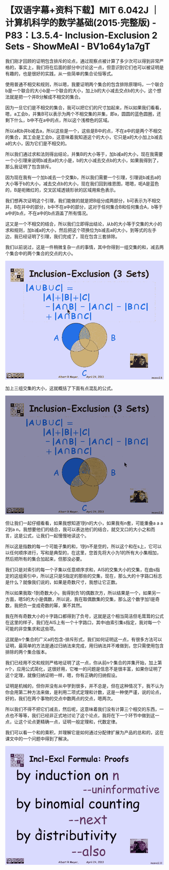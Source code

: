 # 【双语字幕+资料下载】MIT 6.042J ｜ 计算机科学的数学基础(2015·完整版) - P83：L3.5.4- Inclusion-Exclusion 2 Sets - ShowMeAI - BV1o64y1a7gT

我们刚才回顾的证明包含排斥的论点，通过观察点被计算了多少次可以得到非常严格的，事实上，我们将在后面的部分中讨论这一点，但意识到它们也可以被证明是有趣的，也是很好的实践，从一些简单的集合论恒等式。

使用普通不相交和规则，所以嗯，我要证明两个集合的包含排除原理吗，一个联合b是一个联合的大小b是一个联合的大小，加上b的大小减去交点b的大小，这个想法就是把一个并B分解成不相交的集合。

因为一旦它们是不相交的集合，我可以把它们的尺寸加起来，所以如果我们看看，嗯，a工会b，并集B可以表示为两个不相交集的并集，即a，圆圆的蓝色圆圈，还剩下什么，b中不在a中的点，所以这个浅橙色的区域。

所以a和b并b减去a，所以这些是一个，这些是B中的点，不在a中的是两个不相交的集合，其工会是工会b，这意味着我知道这个的大小，它只是a的大小加上b减去a的大小，因为它们是不相交的。

所以我们通过求和法则得出结论，并集B的大小等于，加b减a的大小，现在我需要一个小引理来说明b减去a的大小是，b的大小减去交点b的大小，如果我得到了，那么我证明了包含排斥。

因为现在我有一个加b减去一个交集b，所以我们需要一个引理，引理说b减去a的大小等于b的大小，减去交点b的大小，现在我们回到维恩图，嗯嗯，呃A是蓝色的，B是呃微红的，交叉区域透镜形状的区域用紫色表示。

我们想再次证明这个引理，我们能做的就是把B组分成两部分，b可表示为不相交并，B在并中的部分，b中不在a中的部分，这对于任何集合B和任何集合A，b等于a中的b点，不在a中的b点涵盖了所有情况。

这又是一个不相交的结合，所以我们立即得出结论，从b的大小等于交集的大小的求和规则，加b减a的大小，然后把这个项换位为b减去a的大小，到等式的左手边，我已经证明了引理，我们完成了，现在包含三套排除。

我们以前说过，这是一件稍微复杂一点的事情，其中你得到一组交集的和，减去两个集合中的两个集合的交点的大小。



![](img/b0eb71bc23d8cc6028a9117bdba25875_1.png)

加上三组交集的大小，这就概括了下面有点混乱的公式。

![](img/b0eb71bc23d8cc6028a9117bdba25875_3.png)

但让我们一起仔细看看，如果我想知道1到n的大小，如果我有n套，可能重叠a a a 2到a n，我想要他们的结合，我可以表达他们的结合，就交叉口的大小之和而言，这是公式，让我们一起慢慢地读这个。

所以这是指数的每一个可能子集的和，1到n不是空的，所以这个和在s上，它可以以任何顺序进行，写和是典型的，在这里，您首先将大小为1的所有大小集相加，然后把所有的集合加起来，但那没必要。

我们只是对索引的每一个子集以任意顺序求和，AIS的交集大小的交集，在由s指定的这组索引中，所以这只是S指定的那些的交集，现在，那么大的十字路口标志是什么？就像我们说的，如果是奇数尺寸，我想让它正数。

所以如果我取-1到奇数大小，我得到负1的偶数次方，所以结果是一个，如果另一方面，嗯S的大小是偶数，所以说，我在取偶数集的交集，那么这个数字加1是奇数，我把负一变成奇数的幂，果不其然。

我在所有奇数大小的十字路口都得到了负号，这就是这个相当简洁但毛茸茸的公式在这里的样子，我们在AIS上有一个十字路口，其中i由索引集s指定，我对每一个可能的非空集求和这些项。

这就是n个集合的广义a的包含-排斥形式，我们如何证明这一点，有很多方法可以证明，最简单的方法是通过归纳法来完成，用归纳法并不难做到，您只需使用包含排除的两个集合版本。

我们已经用不交和规则严格地证明了这一点，你从前n个集合的并集开始，加上第n个，应用公式简化，这很好用，它唯一的问题是信息不是很丰富，如果你证明了这个定理，就像归纳证明一样，嗯，你有正确的归纳假设。

证明是机械的，但你并没有从中学到很多，并不总是，但在这种情况下，我不认为你会用第二种方法来做，是利用二项式定理和计数，这是一种使严谨，说的论点，好的，我们在两个事物的交点中数两点的交点，嗯两次。

所以我们不得不把它们减去，然后呢，这意味着我们没有计算三个相交的东西，一点也不等等，我们已经非正式地讨论了这个论点，我将在下一个环节中做到这一点，让这个论点更精确一点，证明一般定理和，代数定律。

我们可以看一个和的乘积，并理解它是如何通过分配律扩展为产品的总和的，这在课文中的一个问题中得到了解决。



![](img/b0eb71bc23d8cc6028a9117bdba25875_5.png)